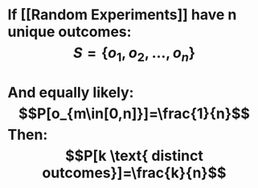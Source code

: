 # If [[Random Experiments]] have n unique outcomes:$$S=\{o_1,o_2,\dots,o_n\}$$
# And equally likely:$$P[o_{m\in[0,n]}]=\frac{1}{n}$$ Then:$$P[k \text{ distinct outcomes}]=\frac{k}{n}$$
